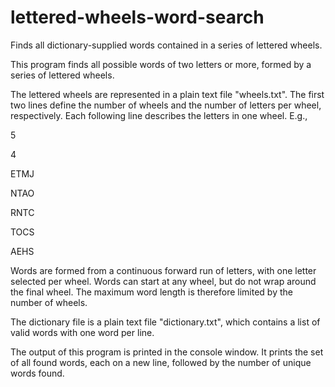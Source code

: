 # lettered-wheels-word-search
 Finds all dictionary-supplied words contained in a series of lettered wheels.

This program finds all possible words of two letters or more, formed by a series of lettered wheels.

The lettered wheels are represented in a plain text file "wheels.txt". The first two lines define the number of wheels and the number of letters per wheel, respectively. Each following line describes the letters in one wheel. E.g., 

5

4 

ETMJ

NTAO

RNTC 

TOCS 

AEHS

Words are formed from a continuous forward run of letters, with one letter selected per wheel. Words can start at any wheel, but do not wrap around the final wheel. The maximum word length is therefore limited by the number of wheels.

The dictionary file is a plain text file "dictionary.txt", which contains a list of valid words with one word per line.

The output of this program is printed in the console window. It prints the set of all found words, each on a new line, followed by the number of unique words found.
